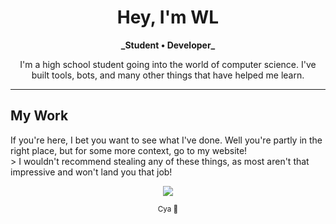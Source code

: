 <h1 align="center">Hey, I'm WL</h1>

<p align="center">
  <strong>_Student • Developer_</strong>
</p>

<p align="center">
  I'm a high school student going into the world of computer science.
  I've built tools, bots, and many other things that have helped me learn.
</p>

---

## My Work

If you're here, I bet you want to see what I've done. Well you're partly in the right place, but for some more context, go to my website!<br>> I wouldn't recommend stealing any of these things, as most aren't that impressive and won't land you that job!

<p align="center">
  <a href="https://whitelisted.dev" target="_blank">
    <img src="https://img.shields.io/badge/My%20Portfolio-%23242424?style=for-the-badge&logo=devbox&logoColor=%2315c08e">
  </a>
</p>


<p align="center">
  <sub>Cya 👋</sub>
</p>


